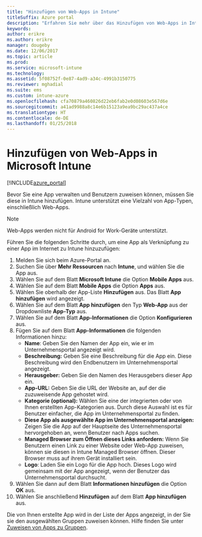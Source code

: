 ```yaml
---
title: "Hinzufügen von Web-Apps in Intune"
titleSuffix: Azure portal
description: "Erfahren Sie mehr über das Hinzufügen von Web-Apps in Intune.\""
keywords: 
author: erikre
ms.author: erikre
manager: dougeby
ms.date: 12/06/2017
ms.topic: article
ms.prod: 
ms.service: microsoft-intune
ms.technology: 
ms.assetid: 5f08752f-0e87-4ad9-a34c-4991b3150775
ms.reviewer: mghadial
ms.suite: ems
ms.custom: intune-azure
ms.openlocfilehash: cfa70879a460826d22eb6fab2e0d08603e567d6e
ms.sourcegitcommit: a41ad9988a8c14e6b15123a9ea9bc29ac437a4ce
ms.translationtype: HT
ms.contentlocale: de-DE
ms.lasthandoff: 01/25/2018
---
```

# <a name="how-to-add-web-apps-to-microsoft-intune"></a>Hinzufügen von Web-Apps in Microsoft Intune

[!INCLUDE[azure_portal](./includes/azure_portal.md)]

Bevor Sie eine App verwalten und Benutzern zuweisen können, müssen Sie diese in Intune hinzufügen. Intune unterstützt eine Vielzahl von App-Typen, einschließlich Web-Apps.

> [!Note]
> Web-Apps werden nicht für Android for Work-Geräte unterstützt.

Führen Sie die folgenden Schritte durch, um eine App als Verknüpfung zu einer App im Internet zu Intune hinzuzufügen:

1. Melden Sie sich beim Azure-Portal an.
2. Suchen Sie über **Mehr Ressourcen** nach **Intune**, und wählen Sie die App aus.
3. Wählen Sie auf dem Blatt **Microsoft Intune** die Option **Mobile Apps** aus.
4. Wählen Sie auf dem Blatt **Mobile Apps** die Option **Apps** aus.
5. Wählen Sie oberhalb der App-Liste **Hinzufügen** aus. Das Blatt **App hinzufügen** wird angezeigt.
6. Wählen Sie auf dem Blatt **App hinzufügen** den Typ **Web-App** aus der Dropdownliste **App-Typ** aus.
7. Wählen Sie auf dem Blatt **App-Informationen** die Option **Konfigurieren** aus.
8. Fügen Sie auf dem Blatt **App-Informationen** die folgenden Informationen hinzu:
    - **Name**: Geben Sie den Namen der App ein, wie er im Unternehmensportal angezeigt wird.
    - **Beschreibung:** Geben Sie eine Beschreibung für die App ein. Diese Beschreibung wird den Endbenutzern im Unternehmensportal angezeigt.
    - **Herausgeber:** Geben Sie den Namen des Herausgebers dieser App ein.
    - **App-URL:** Geben Sie die URL der Website an, auf der die zuzuweisende App gehostet wird.
    - **Kategorie (optional):** Wählen Sie eine der integrierten oder von Ihnen erstellten App-Kategorien aus. Durch diese Auswahl ist es für Benutzer einfacher, die App im Unternehmensportal zu finden.
    - **Diese App als ausgewählte App im Unternehmensportal anzeigen:** Zeigen Sie die App auf der Hauptseite des Unternehmensportal hervorgehoben an, wenn Benutzer nach Apps suchen.
    - **Managed Browser zum Öffnen dieses Links anfordern:** Wenn Sie Benutzern einen Link zu einer Website oder Web-App zuweisen, können sie diesen in Intune Managed Browser öffnen. Dieser Browser muss auf ihrem Gerät installiert sein.
    - **Logo**: Laden Sie ein Logo für die App hoch. Dieses Logo wird gemeinsam mit der App angezeigt, wenn der Benutzer das Unternehmensportal durchsucht.
9. Wählen Sie dann auf dem Blatt **Informationen hinzufügen** die Option **OK** aus.
10. Wählen Sie anschließend **Hinzufügen** auf dem Blatt **App hinzufügen** aus.

Die von Ihnen erstellte App wird in der Liste der Apps angezeigt, in der Sie sie den ausgewählten Gruppen zuweisen können. Hilfe finden Sie unter [Zuweisen von Apps zu Gruppen](apps-deploy.md).